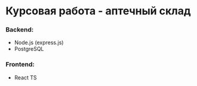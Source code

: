 # Курсовая работа - аптечный склад

### Backend: 
- Node.js (express.js)
- PostgreSQL

### Frontend:
- React TS

